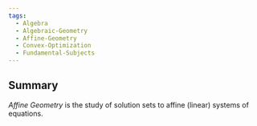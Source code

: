 ```yaml
---
tags:
  - Algebra
  - Algebraic-Geometry
  - Affine-Geometry
  - Convex-Optimization
  - Fundamental-Subjects
---
```

## Summary

*Affine Geometry* is the study of solution sets to affine (linear) systems of equations.